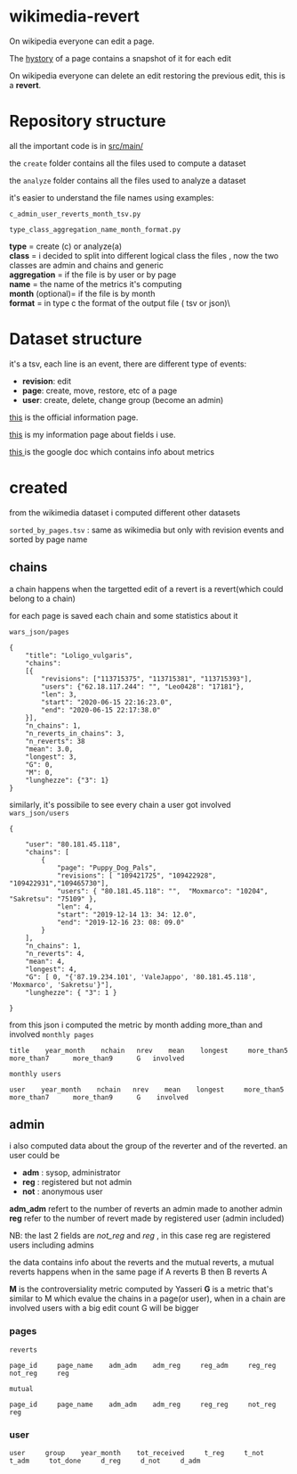 # wikimedia-revert
On wikipedia everyone can edit a page.

The [hystory](https://en.wikipedia.org/w/index.php?title=Volcanic_rock&action=history) of a page contains a snapshot of it for each edit 


On wikipedia everyone can delete an edit restoring the previous edit, this is a **revert**.

# Repository structure 
all the important code is in [src/main/](src/main/)

the `create` folder contains all the files used to compute a dataset 

the `analyze` folder contains all the files used to analyze a dataset

it's easier to understand the file names using examples:

`c_admin_user_reverts_month_tsv.py`

`type_class_aggregation_name_month_format.py`

**type** = create (c) or analyze(a)\
**class** = i decided to split into different logical class the files , now the two classes are admin and chains and generic \
**aggregation** = if the file is by user or by page \
**name** = the name of the metrics it's computing \
**month** (optional)= if the file is by month \
**format** = in type c the format of the output file ( tsv or json)\




# Dataset structure 

it's a tsv, each line is an event, there are different type of events: 
- **revision**: edit 
- **page**: create, move, restore, etc of a page  
- **user**: create, delete, change group (become an admin) 

[this](https://wikitech.wikimedia.org/wiki/Analytics/Data_Lake/Edits/Mediawiki_history_dumps) is the official information page.

[this](https://docs.google.com/spreadsheets/d/1oyo59K_FfGTl7C5Q96NjvnWeAbWv1ILVSdvSrF1Pz8E/edit#gid=297287992) is my information page about fields i use. 

[this ](https://docs.google.com/document/d/1YnV7rC6kXZIpYd8ppJLgg7ieKAlmnaOG04BDTZ8NLjA/edit#) is the google doc which contains info about metrics



# created 
from the wikimedia dataset i computed different other datasets


```sorted_by_pages.tsv``` : same as wikimedia but only with revision events and sorted by page name

## chains 
a chain happens when the targetted edit of a revert is a revert(which could belong to a chain)

for each page is saved each chain and some statistics about it 

```wars_json/pages```
```
{
    "title": "Loligo_vulgaris", 
    "chains": 
    [{
        "revisions": ["113715375", "113715381", "113715393"], 
        "users": {"62.18.117.244": "", "Leo0428": "17181"}, 
        "len": 3, 
        "start": "2020-06-15 22:16:23.0", 
        "end": "2020-06-15 22:17:38.0"
    }], 
    "n_chains": 1, 
    "n_reverts_in_chains": 3, 
    "n_reverts": 38
    "mean": 3.0, 
    "longest": 3, 
    "G": 0,
    "M": 0, 
    "lunghezze": {"3": 1}
}
```
similarly, it's possibile to see every chain a user got involved 
```wars_json/users```
```
{
        
    "user": "80.181.45.118",
    "chains": [
        {
            "page": "Puppy_Dog_Pals",
            "revisions": [ "109421725", "109422928", "109422931","109465730"],
            "users": { "80.181.45.118": "",  "Moxmarco": "10204", "Sakretsu": "75109" },
            "len": 4,
            "start": "2019-12-14 13: 34: 12.0",
            "end": "2019-12-16 23: 08: 09.0"
        }
    ],
    "n_chains": 1,
    "n_reverts": 4,
    "mean": 4,
    "longest": 4,
    "G": [ 0, "{'87.19.234.101', 'ValeJappo', '80.181.45.118', 'Moxmarco', 'Sakretsu'}"],
    "lunghezze": { "3": 1 }
    
}
```
from this json i computed the metric by month adding more_than and involved
```monthly pages```
```
title    year_month    nchain   nrev    mean    longest     more_than5      more_than7      more_than9      G   involved
```

```monthly users```
``` 
user    year_month    nchain   nrev    mean    longest     more_than5      more_than7      more_than9      G    involved
```


## admin
i also computed data about the group of the reverter and of the reverted.
an user could be 
- **adm** : sysop, administrator 
- **reg** : registered but not admin 
- **not** : anonymous user 

**adm_adm** refert to the number of reverts an admin made to another admin 
**reg** refer to the number of revert made by registered user (admin included)

NB: the last 2 fields are _not_reg_ and _reg_ , in this case reg are registered users including admins

the data contains info about the reverts and the mutual reverts, a mutual reverts happens when in the same page if A reverts B then B reverts A 

**M** is the controversiality metric computed by Yasseri 
**G** is a metric that's similar to M which evalue the chains in a page(or user), when in a chain are involved users with a big edit count G will be bigger


### pages

```reverts```
```
page_id     page_name    adm_adm    adm_reg     reg_adm     reg_reg     not_reg     reg
```

```mutual```

```
page_id     page_name    adm_adm    adm_reg     reg_reg     not_reg     reg
```

### user
```
user     group    year_month    tot_received     t_reg     t_not     t_adm     tot_done     d_reg     d_not     d_adm    
```














